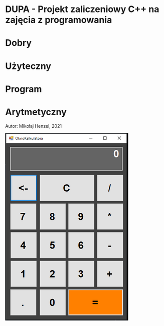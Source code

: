 # DUPA - Projekt zaliczeniowy C++ na zajęcia z programowania

# Dobry
# Użyteczny
# Program
# Arytmetyczny

Autor: Mikołaj Henzel, 2021

![](https://raw.githubusercontent.com/Henzelix/dupa/master/images/zdjecie-kalkulatora.PNG)
